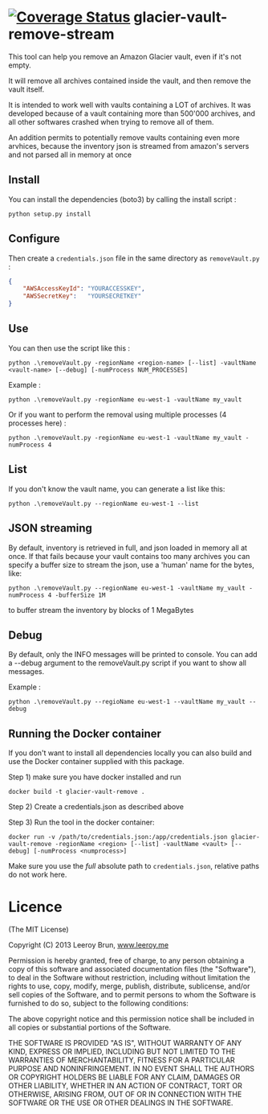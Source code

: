 [![Coverage Status](https://coveralls.io/repos/github/rienafairefr/glacier-vault-remove/badge.svg?branch=master)](https://coveralls.io/github/rienafairefr/glacier-vault-remove?branch=master)
glacier-vault-remove-stream
======================

This tool can help you remove an Amazon Glacier vault, even if it's not empty.

It will remove all archives contained inside the vault, and then remove the vault itself.

It is intended to work well with vaults containing a LOT of archives. It was developed because of a  vault containing
more than 500'000 archives, and all other softwares crashed when trying to remove all of them.

An addition permits to potentially remove vaults containing even more arvhices, because the inventory json is
streamed from amazon's servers and not parsed all in memory at once

## Install

You can install the dependencies (boto3) by calling the install script :

```shell
python setup.py install
```

## Configure

Then create a `credentials.json` file in the same directory as `removeVault.py` :

```json
{
	"AWSAccessKeyId": "YOURACCESSKEY",
	"AWSSecretKey":   "YOURSECRETKEY"
}
```

## Use

You can then use the script like this :

```shell
python .\removeVault.py -regionName <region-name> [--list] -vaultName <vault-name> [--debug] [-numProcess NUM_PROCESSES]
```

Example :

```shell
python .\removeVault.py -regionName eu-west-1 -vaultName my_vault
```

Or if you want to perform the removal using multiple processes (4 processes here) :

```shell
python .\removeVault.py -regionName eu-west-1 -vaultName my_vault -numProcess 4
```

## List

If you don't know the vault name, you can generate a list like this:

```shell
python .\removeVault.py --regionName eu-west-1 --list
```

## JSON streaming

By default, inventory is retrieved in full, and json loaded in memory all at once. If that fails because your vault contains too many archives
you can specify a buffer size to stream the json, use a 'human' name for the bytes, like:

```shell
python .\removeVault.py --regionName eu-west-1 -vaultName my_vault -numProcess 4 -bufferSize 1M
```

to buffer stream the inventory by blocks of 1 MegaBytes

## Debug

By default, only the INFO messages will be printed to console. You can add a --debug argument to the removeVault.py script
if you want to show all messages.

Example :

```shell
python .\removeVault.py --regioName eu-west-1 --vaultName my_vault --debug
```

## Running the Docker container

If you don't want to install all dependencies locally you can also build and use the Docker container supplied with this package.

Step 1) make sure you have docker installed and run

```
docker build -t glacier-vault-remove .
```

Step 2) Create a credentials.json as described above

Step 3) Run the tool in the docker container:

```
docker run -v /path/to/credentials.json:/app/credentials.json glacier-vault-remove -regionName <region> [--list] -vaultName <vault> [--debug] [-numProcess <numprocess>]
```

Make sure you use the _full_ absolute path to `credentials.json`, relative paths do not work here.

Licence
======================
(The MIT License)

Copyright (C) 2013 Leeroy Brun, www.leeroy.me

Permission is hereby granted, free of charge, to any person obtaining a copy of this software and associated documentation files (the "Software"), to deal in the Software without restriction, including without limitation the rights to use, copy, modify, merge, publish, distribute, sublicense, and/or sell copies of the Software, and to permit persons to whom the Software is furnished to do so, subject to the following conditions:

The above copyright notice and this permission notice shall be included in all copies or substantial portions of the Software.

THE SOFTWARE IS PROVIDED "AS IS", WITHOUT WARRANTY OF ANY KIND, EXPRESS OR IMPLIED, INCLUDING BUT NOT LIMITED TO THE WARRANTIES OF MERCHANTABILITY, FITNESS FOR A PARTICULAR PURPOSE AND NONINFRINGEMENT. IN NO EVENT SHALL THE AUTHORS OR COPYRIGHT HOLDERS BE LIABLE FOR ANY CLAIM, DAMAGES OR OTHER LIABILITY, WHETHER IN AN ACTION OF CONTRACT, TORT OR OTHERWISE, ARISING FROM, OUT OF OR IN CONNECTION WITH THE SOFTWARE OR THE USE OR OTHER DEALINGS IN THE SOFTWARE.

